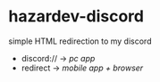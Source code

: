 # hazardev-discord

simple HTML redirection to my discord
* discord:// -> *pc app*
* redirect -> *mobile app + browser*
